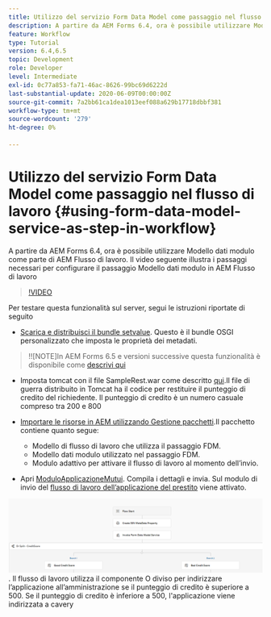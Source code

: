 ```yaml
---
title: Utilizzo del servizio Form Data Model come passaggio nel flusso di lavoro
description: A partire da AEM Forms 6.4, ora è possibile utilizzare Modello dati modulo come parte di AEM Flusso di lavoro. Il video seguente illustra i passaggi necessari per configurare il passaggio Modello dati modulo in AEM Flusso di lavoro.
feature: Workflow
type: Tutorial
version: 6.4,6.5
topic: Development
role: Developer
level: Intermediate
exl-id: 0c77a853-fa71-46ac-8626-99bc69d6222d
last-substantial-update: 2020-06-09T00:00:00Z
source-git-commit: 7a2bb61ca1dea1013eef088a629b17718dbbf381
workflow-type: tm+mt
source-wordcount: '279'
ht-degree: 0%

---
```


# Utilizzo del servizio Form Data Model come passaggio nel flusso di lavoro {#using-form-data-model-service-as-step-in-workflow}

A partire da AEM Forms 6.4, ora è possibile utilizzare Modello dati modulo come parte di AEM Flusso di lavoro. Il video seguente illustra i passaggi necessari per configurare il passaggio Modello dati modulo in AEM Flusso di lavoro


>[!VIDEO](https://video.tv.adobe.com/v/21719/?quality=9&learn=on)

Per testare questa funzionalità sul server, segui le istruzioni riportate di seguito
* [Scarica e distribuisci il bundle setvalue](/help/forms/assets/common-osgi-bundles/SetValueApp.core-1.0-SNAPSHOT.jar). Questo è il bundle OSGI personalizzato che imposta le proprietà dei metadati.
>!![NOTE]In AEM Forms 6.5 e versioni successive questa funzionalità è disponibile come [descrivi qui](form-data-model-service-as-step-in-aem65-workflow-video-use.md)

* Imposta tomcat con il file SampleRest.war come descritto [qui](https://experienceleague.adobe.com/docs/experience-manager-learn/forms/ic-print-channel-tutorial/introduction.html).Il file di guerra distribuito in Tomcat ha il codice per restituire il punteggio di credito del richiedente. Il punteggio di credito è un numero casuale compreso tra 200 e 800

* [Importare le risorse in AEM utilizzando Gestione pacchetti](assets/invoke-fdm-as-service-step.zip).Il pacchetto contiene quanto segue:

   * Modello di flusso di lavoro che utilizza il passaggio FDM.
   * Modello dati modulo utilizzato nel passaggio FDM.
   * Modulo adattivo per attivare il flusso di lavoro al momento dell’invio.
* Apri [ModuloApplicazioneMutui](http://localhost:4502/content/dam/formsanddocuments/loanapplication/jcr:content?wcmmode=disabled). Compila i dettagli e invia. Sul modulo di invio del [flusso di lavoro dell’applicazione del prestito](http://http://localhost:4502/editor.html/conf/global/settings/workflow/models/LoanApplication2.html) viene attivato.

![ workflow ](assets/fdm-as-service-step-workflow.PNG).
Il flusso di lavoro utilizza il componente O diviso per indirizzare l’applicazione all’amministrazione se il punteggio di credito è superiore a 500. Se il punteggio di credito è inferiore a 500, l&#39;applicazione viene indirizzata a cavery
